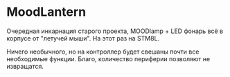 MoodLantern
===

Очередная инкарнация старого проекта, MOODlamp + LED фонарь всё в корпусе от "летучей мыши".
На этот раз на STM8L.

Ничего необычного, но на контроллер будет свешаны почти все необходимые функции.
Благо, количество периферии позволяют не извращатся.
